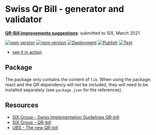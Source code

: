 # Swiss Qr Bill - generator and validator

**[QR-Bill improvements suggestions](https://github.com/nexys-admin/qrbill/blob/master/suggestions.md)**: submitted to SIX, March 2021

[![npm version](https://badge.fury.io/js/%40nexys%2Fqrbill.svg)](https://www.npmjs.com/package/@nexys/qrbill)
[![npm version](https://img.shields.io/npm/v/@nexys/qrbill.svg)](https://www.npmjs.com/package/@nexys/qrbill)
[![Deployment](https://github.com/nexys-admin/qrbill/actions/workflows/deploy.yml/badge.svg)](https://github.com/nexys-admin/qrbill/actions/workflows/deploy.yml)
[![Publish](https://github.com/nexys-admin/qrbill/actions/workflows/publish.yml/badge.svg)](https://github.com/nexys-admin/qrbill/actions/workflows/publish.yml)
[![Test](https://github.com/nexys-admin/qrbill/actions/workflows/test.yml/badge.svg)](https://github.com/nexys-admin/qrbill/actions/workflows/test.yml)

- [see it in action](https://nexys-admin.github.io/qrbill/)

## Package

The package only contains the content of `lib`. When using the package: react and the QR dependency will not be included, they will need to be installed separately (see `package.json` for the references).

## Resources

- [SIX Group - Swiss Implementation Guidelines QR-bill](https://www.paymentstandards.ch/dam/downloads/ig-qr-bill-en.pdf)
- [SIX Group - QR-bill](https://www.six-group.com/interbank-clearing/en/home/standardization/payment-slips.html)
- [UBS - The new QR-bill](https://www.ubs.com/ch/en/swissbank/corporates/cash-management/zv-migration/payment-slips.html)
